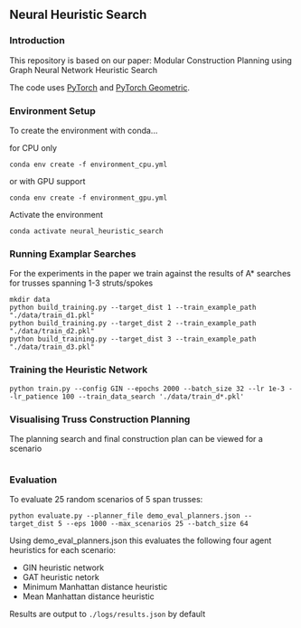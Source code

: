 ## Neural Heuristic Search

### Introduction
This repository is based on our paper: Modular Construction Planning using Graph Neural Network Heuristic Search

The code uses [PyTorch](https://pytorch.org/) and [PyTorch Geometric](https://pytorch-geometric.readthedocs.io/en/latest/).

### Environment Setup
To create the environment with conda...

for CPU only
```
conda env create -f environment_cpu.yml
```
or with GPU support

```
conda env create -f environment_gpu.yml
```

Activate the environment

```
conda activate neural_heuristic_search
```
### Running Examplar Searches

For the experiments in the paper we train against the results of A* searches for trusses spanning 1-3 struts/spokes

```
mkdir data
python build_training.py --target_dist 1 --train_example_path "./data/train_d1.pkl"
python build_training.py --target_dist 2 --train_example_path "./data/train_d2.pkl"
python build_training.py --target_dist 3 --train_example_path "./data/train_d3.pkl"

```

### Training the Heuristic Network

```
python train.py --config GIN --epochs 2000 --batch_size 32 --lr 1e-3 --lr_patience 100 --train_data_search './data/train_d*.pkl'
```

### Visualising Truss Construction Planning
The planning search and final construction plan can be viewed for a scenario
```

```

### Evaluation

To evaluate 25 random scenarios of 5 span trusses:

```
python evaluate.py --planner_file demo_eval_planners.json --target_dist 5 --eps 1000 --max_scenarios 25 --batch_size 64 
```

Using demo_eval_planners.json this evaluates the following four agent heuristics for each scenario:
- GIN heuristic network
- GAT heuristic netork
- Minimum Manhattan distance heuristic
- Mean Manhattan distance heuristic

Results are output to ```./logs/results.json``` by default